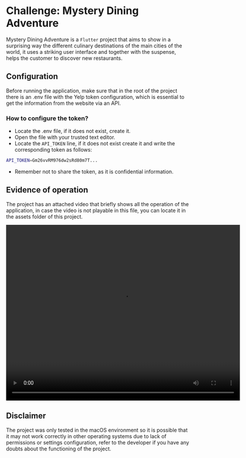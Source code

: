 # Challenge: Mystery Dining Adventure
Mystery Dining Adventure is a `Flutter` project that aims to show in a surprising way the different culinary destinations of the main cities of the world, it uses a striking user interface and together with the suspense, helps the customer to discover new restaurants.

## Configuration
Before running the application, make sure that in the root of the project there is an .env file with the Yelp token configuration, which is essential to get the information from the website via an API.

### How to configure the token?
- Locate the .env file, if it does not exist, create it.
- Open the file with your trusted text editor.
- Locate the `API_TOKEN` line, if it does not exist create it and write the corresponding token as follows:
```sh
API_TOKEN=Gm26vvRM976dw2sRd80m7T...
```
- Remember not to share the token, as it is confidential information.

## Evidence of operation

The project has an attached video that briefly shows all the operation of the application, in case the video is not playable in this file, you can locate it in the assets folder of this project.

<video width="640" height="480" controls>
  <source src="assets/evidence.mp4" type="video/mp4">
  Your browser does not support the video tag.
</video>

## Disclaimer

The project was only tested in the macOS environment so it is possible that it may not work correctly in other operating systems due to lack of permissions or settings configuration, refer to the developer if you have any doubts about the functioning of the project.